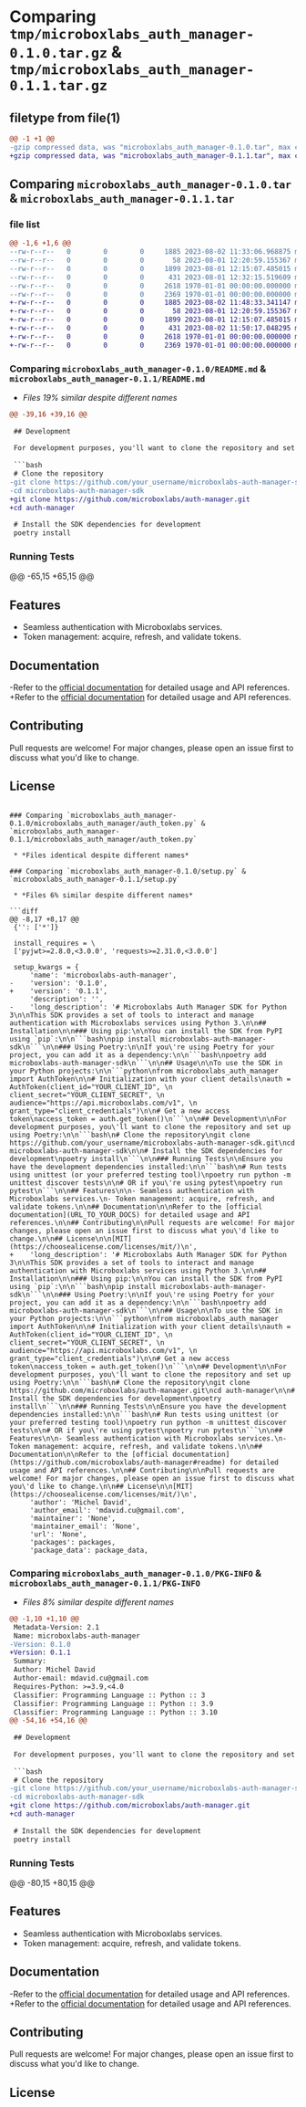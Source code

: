 # Comparing `tmp/microboxlabs_auth_manager-0.1.0.tar.gz` & `tmp/microboxlabs_auth_manager-0.1.1.tar.gz`

## filetype from file(1)

```diff
@@ -1 +1 @@
-gzip compressed data, was "microboxlabs_auth_manager-0.1.0.tar", max compression
+gzip compressed data, was "microboxlabs_auth_manager-0.1.1.tar", max compression
```

## Comparing `microboxlabs_auth_manager-0.1.0.tar` & `microboxlabs_auth_manager-0.1.1.tar`

### file list

```diff
@@ -1,6 +1,6 @@
--rw-r--r--   0        0        0     1885 2023-08-02 11:33:06.968875 microboxlabs_auth_manager-0.1.0/README.md
--rw-r--r--   0        0        0       58 2023-08-01 12:20:59.155367 microboxlabs_auth_manager-0.1.0/microboxlabs_auth_manager/__init__.py
--rw-r--r--   0        0        0     1899 2023-08-01 12:15:07.485015 microboxlabs_auth_manager-0.1.0/microboxlabs_auth_manager/auth_token.py
--rw-r--r--   0        0        0      431 2023-08-01 12:32:15.519609 microboxlabs_auth_manager-0.1.0/pyproject.toml
--rw-r--r--   0        0        0     2618 1970-01-01 00:00:00.000000 microboxlabs_auth_manager-0.1.0/setup.py
--rw-r--r--   0        0        0     2369 1970-01-01 00:00:00.000000 microboxlabs_auth_manager-0.1.0/PKG-INFO
+-rw-r--r--   0        0        0     1885 2023-08-02 11:48:33.341147 microboxlabs_auth_manager-0.1.1/README.md
+-rw-r--r--   0        0        0       58 2023-08-01 12:20:59.155367 microboxlabs_auth_manager-0.1.1/microboxlabs_auth_manager/__init__.py
+-rw-r--r--   0        0        0     1899 2023-08-01 12:15:07.485015 microboxlabs_auth_manager-0.1.1/microboxlabs_auth_manager/auth_token.py
+-rw-r--r--   0        0        0      431 2023-08-02 11:50:17.048295 microboxlabs_auth_manager-0.1.1/pyproject.toml
+-rw-r--r--   0        0        0     2618 1970-01-01 00:00:00.000000 microboxlabs_auth_manager-0.1.1/setup.py
+-rw-r--r--   0        0        0     2369 1970-01-01 00:00:00.000000 microboxlabs_auth_manager-0.1.1/PKG-INFO
```

### Comparing `microboxlabs_auth_manager-0.1.0/README.md` & `microboxlabs_auth_manager-0.1.1/README.md`

 * *Files 19% similar despite different names*

```diff
@@ -39,16 +39,16 @@
 
 ## Development
 
 For development purposes, you'll want to clone the repository and set up using Poetry:
 
 ```bash
 # Clone the repository
-git clone https://github.com/your_username/microboxlabs-auth-manager-sdk.git
-cd microboxlabs-auth-manager-sdk
+git clone https://github.com/microboxlabs/auth-manager.git
+cd auth-manager
 
 # Install the SDK dependencies for development
 poetry install
 ```
 
 ### Running Tests
 
@@ -65,15 +65,15 @@
 ## Features
 
 - Seamless authentication with Microboxlabs services.
 - Token management: acquire, refresh, and validate tokens.
 
 ## Documentation
 
-Refer to the [official documentation](URL_TO_YOUR_DOCS) for detailed usage and API references.
+Refer to the [official documentation](https://github.com/microboxlabs/auth-manager#readme) for detailed usage and API references.
 
 ## Contributing
 
 Pull requests are welcome! For major changes, please open an issue first to discuss what you'd like to change.
 
 ## License
```

### Comparing `microboxlabs_auth_manager-0.1.0/microboxlabs_auth_manager/auth_token.py` & `microboxlabs_auth_manager-0.1.1/microboxlabs_auth_manager/auth_token.py`

 * *Files identical despite different names*

### Comparing `microboxlabs_auth_manager-0.1.0/setup.py` & `microboxlabs_auth_manager-0.1.1/setup.py`

 * *Files 6% similar despite different names*

```diff
@@ -8,17 +8,17 @@
 {'': ['*']}
 
 install_requires = \
 ['pyjwt>=2.8.0,<3.0.0', 'requests>=2.31.0,<3.0.0']
 
 setup_kwargs = {
     'name': 'microboxlabs-auth-manager',
-    'version': '0.1.0',
+    'version': '0.1.1',
     'description': '',
-    'long_description': '# Microboxlabs Auth Manager SDK for Python 3\n\nThis SDK provides a set of tools to interact and manage authentication with Microboxlabs services using Python 3.\n\n## Installation\n\n### Using pip:\n\nYou can install the SDK from PyPI using `pip`:\n\n```bash\npip install microboxlabs-auth-manager-sdk\n```\n\n### Using Poetry:\n\nIf you\'re using Poetry for your project, you can add it as a dependency:\n\n```bash\npoetry add microboxlabs-auth-manager-sdk\n```\n\n## Usage\n\nTo use the SDK in your Python projects:\n\n```python\nfrom microboxlabs_auth_manager import AuthToken\n\n# Initialization with your client details\nauth = AuthToken(client_id="YOUR_CLIENT_ID", \n                           client_secret="YOUR_CLIENT_SECRET", \n                           audience="https://api.microboxlabs.com/v1", \n                           grant_type="client_credentials")\n\n# Get a new access token\naccess_token = auth.get_token()\n```\n\n## Development\n\nFor development purposes, you\'ll want to clone the repository and set up using Poetry:\n\n```bash\n# Clone the repository\ngit clone https://github.com/your_username/microboxlabs-auth-manager-sdk.git\ncd microboxlabs-auth-manager-sdk\n\n# Install the SDK dependencies for development\npoetry install\n```\n\n### Running Tests\n\nEnsure you have the development dependencies installed:\n\n```bash\n# Run tests using unittest (or your preferred testing tool)\npoetry run python -m unittest discover tests\n\n# OR if you\'re using pytest\npoetry run pytest\n```\n\n## Features\n\n- Seamless authentication with Microboxlabs services.\n- Token management: acquire, refresh, and validate tokens.\n\n## Documentation\n\nRefer to the [official documentation](URL_TO_YOUR_DOCS) for detailed usage and API references.\n\n## Contributing\n\nPull requests are welcome! For major changes, please open an issue first to discuss what you\'d like to change.\n\n## License\n\n[MIT](https://choosealicense.com/licenses/mit/)\n',
+    'long_description': '# Microboxlabs Auth Manager SDK for Python 3\n\nThis SDK provides a set of tools to interact and manage authentication with Microboxlabs services using Python 3.\n\n## Installation\n\n### Using pip:\n\nYou can install the SDK from PyPI using `pip`:\n\n```bash\npip install microboxlabs-auth-manager-sdk\n```\n\n### Using Poetry:\n\nIf you\'re using Poetry for your project, you can add it as a dependency:\n\n```bash\npoetry add microboxlabs-auth-manager-sdk\n```\n\n## Usage\n\nTo use the SDK in your Python projects:\n\n```python\nfrom microboxlabs_auth_manager import AuthToken\n\n# Initialization with your client details\nauth = AuthToken(client_id="YOUR_CLIENT_ID", \n                           client_secret="YOUR_CLIENT_SECRET", \n                           audience="https://api.microboxlabs.com/v1", \n                           grant_type="client_credentials")\n\n# Get a new access token\naccess_token = auth.get_token()\n```\n\n## Development\n\nFor development purposes, you\'ll want to clone the repository and set up using Poetry:\n\n```bash\n# Clone the repository\ngit clone https://github.com/microboxlabs/auth-manager.git\ncd auth-manager\n\n# Install the SDK dependencies for development\npoetry install\n```\n\n### Running Tests\n\nEnsure you have the development dependencies installed:\n\n```bash\n# Run tests using unittest (or your preferred testing tool)\npoetry run python -m unittest discover tests\n\n# OR if you\'re using pytest\npoetry run pytest\n```\n\n## Features\n\n- Seamless authentication with Microboxlabs services.\n- Token management: acquire, refresh, and validate tokens.\n\n## Documentation\n\nRefer to the [official documentation](https://github.com/microboxlabs/auth-manager#readme) for detailed usage and API references.\n\n## Contributing\n\nPull requests are welcome! For major changes, please open an issue first to discuss what you\'d like to change.\n\n## License\n\n[MIT](https://choosealicense.com/licenses/mit/)\n',
     'author': 'Michel David',
     'author_email': 'mdavid.cu@gmail.com',
     'maintainer': 'None',
     'maintainer_email': 'None',
     'url': 'None',
     'packages': packages,
     'package_data': package_data,
```

### Comparing `microboxlabs_auth_manager-0.1.0/PKG-INFO` & `microboxlabs_auth_manager-0.1.1/PKG-INFO`

 * *Files 8% similar despite different names*

```diff
@@ -1,10 +1,10 @@
 Metadata-Version: 2.1
 Name: microboxlabs-auth-manager
-Version: 0.1.0
+Version: 0.1.1
 Summary: 
 Author: Michel David
 Author-email: mdavid.cu@gmail.com
 Requires-Python: >=3.9,<4.0
 Classifier: Programming Language :: Python :: 3
 Classifier: Programming Language :: Python :: 3.9
 Classifier: Programming Language :: Python :: 3.10
@@ -54,16 +54,16 @@
 
 ## Development
 
 For development purposes, you'll want to clone the repository and set up using Poetry:
 
 ```bash
 # Clone the repository
-git clone https://github.com/your_username/microboxlabs-auth-manager-sdk.git
-cd microboxlabs-auth-manager-sdk
+git clone https://github.com/microboxlabs/auth-manager.git
+cd auth-manager
 
 # Install the SDK dependencies for development
 poetry install
 ```
 
 ### Running Tests
 
@@ -80,15 +80,15 @@
 ## Features
 
 - Seamless authentication with Microboxlabs services.
 - Token management: acquire, refresh, and validate tokens.
 
 ## Documentation
 
-Refer to the [official documentation](URL_TO_YOUR_DOCS) for detailed usage and API references.
+Refer to the [official documentation](https://github.com/microboxlabs/auth-manager#readme) for detailed usage and API references.
 
 ## Contributing
 
 Pull requests are welcome! For major changes, please open an issue first to discuss what you'd like to change.
 
 ## License
```

